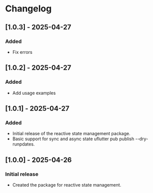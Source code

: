 # Changelog

## [1.0.3] - 2025-04-27
### Added
- Fix errors

## [1.0.2] - 2025-04-27
### Added
- Add usage examples 

## [1.0.1] - 2025-04-27
### Added
- Initial release of the reactive state management package.
- Basic support for sync and async state uflutter pub publish --dry-runpdates.

## [1.0.0] - 2025-04-26
### Initial release
- Created the package for reactive state management.
